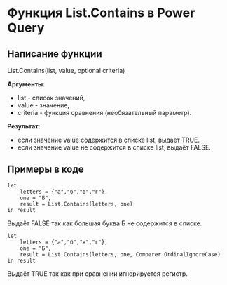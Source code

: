 # Функция List.Contains в Power Query

## Написание функции
List.Contains(list, value, optional criteria)

**Аргументы:**  
* list - список значений,  
* value - значение,   
* criteria - функция сравнения (необязательный параметр).  

**Результат:**  
* если значение value содержится в списке list, выдаёт TRUE.  
* если значение value не содержится в списке list, выдаёт FALSE.  

## Примеры в коде
```
let  
    letters = {"a","б","в","г"},  
    one = "Б",  
    result = List.Contains(letters, one)  
in result  
```
Выдаёт FALSE так как большая буква Б не содержится в списке.

```
let  
    letters = {"a","б","в","г"},  
    one = "Б",  
    result = List.Contains(letters, one, Comparer.OrdinalIgnoreCase)  
in result  
```
Выдаёт TRUE так как при сравнении игнорируется регистр.
